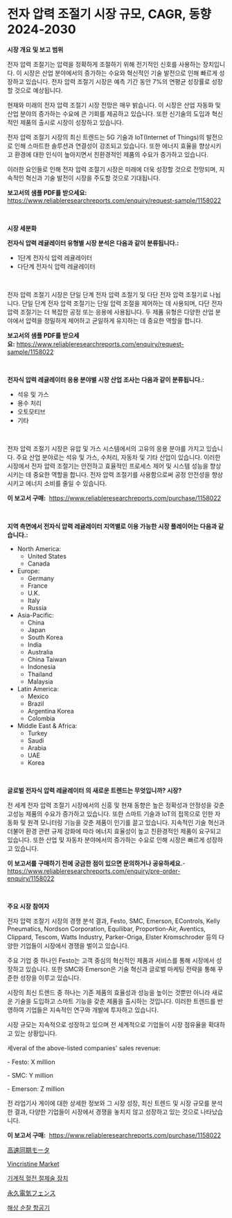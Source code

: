 <p><h1>전자 압력 조절기 시장 규모, CAGR, 동향 2024-2030</h1></p><p><strong>시장 개요 및 보고 범위</strong></p>
<p><p>전자 압력 조절기는 압력을 정확하게 조절하기 위해 전기적인 신호를 사용하는 장치입니다. 이 시장은 산업 분야에서의 증가하는 수요와 혁신적인 기술 발전으로 인해 빠르게 성장하고 있습니다. 전자 압력 조절기 시장은 예측 기간 동안 7%의 연평균 성장률로 성장할 것으로 예상됩니다. </p><p>현재와 미래의 전자 압력 조절기 시장 전망은 매우 밝습니다. 이 시장은 산업 자동화 및 산업 분야의 증가하는 수요에 큰 기회를 제공하고 있습니다. 또한 신기술의 도입과 혁신적인 제품의 출시로 시장이 성장하고 있습니다. </p><p>전자 압력 조절기 시장의 최신 트렌드는 5G 기술과 IoT(Internet of Things)의 발전으로 인해 스마트한 솔루션과 연결성이 강조되고 있습니다. 또한 에너지 효율을 향상시키고 환경에 대한 인식이 높아지면서 친환경적인 제품의 수요가 증가하고 있습니다.</p><p>이러한 요인들로 인해 전자 압력 조절기 시장은 미래에 더욱 성장할 것으로 전망되며, 지속적인 혁신과 기술 발전이 시장을 주도할 것으로 기대됩니다.</p></p>
<p><strong>보고서의 샘플 PDF를 받으세요:</strong> <a href="https://www.reliableresearchreports.com/enquiry/request-sample/1158022">https://www.reliableresearchreports.com/enquiry/request-sample/1158022</a></p>
<p>&nbsp;</p>
<p><strong>시장 세분화</strong></p>
<p><strong>전자식 압력 레귤레이터 유형별 시장 분석은 다음과 같이 분류됩니다.:</strong></p>
<p><ul><li>1단계 전자식 압력 레귤레이터</li><li>다단계 전자식 압력 레귤레이터</li></ul></p>
<p>&nbsp;</p>
<p><p>전자 압력 조절기 시장은 단일 단계 전자 압력 조절기 및 다단 전자 압력 조절기로 나뉩니다. 단일 단계 전자 압력 조절기는 단일 압력 조절을 제어하는 데 사용되며, 다단 전자 압력 조절기는 더 복잡한 공정 또는 응용에 사용됩니다. 두 제품 유형은 다양한 산업 분야에서 압력을 정밀하게 제어하고 균일하게 유지하는 데 중요한 역할을 합니다.</p></p>
<p><strong>보고서의 샘플 PDF를 받으세요:</strong>&nbsp;<a href="https://www.reliableresearchreports.com/enquiry/request-sample/1158022">https://www.reliableresearchreports.com/enquiry/request-sample/1158022</a></p>
<p>&nbsp;</p>
<p><strong> 전자식 압력 레귤레이터 응용 분야별 시장 산업 조사는 다음과 같이 분류됩니다.:</strong></p>
<p><ul><li>석유 및 가스</li><li>용수 처리</li><li>오토모티브</li><li>기타</li></ul></p>
<p>&nbsp;</p>
<p><p>전자 압력 조절기 시장은 유압 및 가스 시스템에서의 고유의 응용 분야를 가지고 있습니다. 주요 산업 분야로는 석유 및 가스, 수처리, 자동차 및 기타 산업이 있습니다. 이러한 시장에서 전자 압력 조절기는 안전하고 효율적인 프로세스 제어 및 시스템 성능을 향상시키는 데 중요한 역할을 합니다. 전자 압력 조절기를 사용함으로써 공정 안전성을 향상시키고 에너지 소비를 줄일 수 있습니다.</p></p>
<p><strong>이 보고서 구매:</strong>&nbsp; <a href="https://www.reliableresearchreports.com/purchase/1158022">https://www.reliableresearchreports.com/purchase/1158022</a></p>
<p>&nbsp;</p>
<p><strong>지역 측면에서 전자식 압력 레귤레이터 지역별로 이용 가능한 시장 플레이어는 다음과 같습니다.:</strong></p>
<p><ul>
    <li>
        North America:
        <ul>
            <li>United States</li>
            <li>Canada</li>
        </ul>
    </li>
    <li>
        Europe:
        <ul>
            <li>Germany</li>
            <li>France</li>
            <li>U.K.</li>
            <li>Italy</li>
            <li>Russia</li>
        </ul>
    </li>
    <li>
        Asia-Pacific:
        <ul>
            <li>China</li>
            <li>Japan</li>
            <li>South Korea</li>
            <li>India</li>
            <li>Australia</li>
            <li>China Taiwan</li>
            <li>Indonesia</li>
            <li>Thailand</li>
            <li>Malaysia</li>
        </ul>
    </li>
    <li>
        Latin America:
        <ul>
            <li>Mexico</li>
            <li>Brazil</li>
            <li>Argentina Korea</li>
            <li>Colombia</li>
        </ul>
    </li>
    <li>
        Middle East & Africa:
        <ul>
            <li>Turkey</li>
            <li>Saudi</li>
            <li>Arabia</li>
            <li>UAE</li>
            <li>Korea</li>
        </ul>
    </li>
    </ul></p>
<p>&nbsp;</p>
<p><strong>글로벌 전자식 압력 레귤레이터 의 새로운 트렌드는 무엇입니까? 시장?</strong></p>
<p><p>전 세계 전자 압력 조절기 시장에서의 신흥 및 현재 동향은 높은 정확성과 안정성을 갖춘 고성능 제품의 수요가 증가하고 있습니다. 또한 스마트 기술과 IoT의 접목으로 인한 자동화 및 원격 모니터링 기능을 갖춘 제품이 인기를 끌고 있습니다. 지속적인 기술 혁신과 더불어 환경 관련 규제 강화에 따라 에너지 효율성이 높고 친환경적인 제품이 요구되고 있습니다. 또한 산업 및 자동차 분야에서의 증가하는 수요로 인해 시장은 빠르게 성장하고 있습니다.</p></p>
<p><strong>이 보고서를 구매하기 전에 궁금한 점이 있으면 문의하거나 공유하세요.</strong>- <a href="https://www.reliableresearchreports.com/enquiry/pre-order-enquiry/1158022">https://www.reliableresearchreports.com/enquiry/pre-order-enquiry/1158022</a></p>
<p>&nbsp;</p>
<p><strong>주요 시장 참여자</strong></p>
<p><p>전자 압력 조절기 시장의 경쟁 분석 결과, Festo, SMC, Emerson, EControls, Kelly Pneumatics, Nordson Corporation, Equilibar, Proportion-Air, Aventics, Clippard, Tescom, Watts Industry, Parker-Origa, Elster Kromschroder 등의 다양한 기업들이 시장에서 경쟁을 벌이고 있습니다.</p><p>주요 기업 중 하나인 Festo는 고객 중심의 혁신적인 제품과 서비스를 통해 시장에서 성장하고 있습니다. 또한 SMC와 Emerson은 기술 혁신과 글로벌 마케팅 전략을 통해 꾸준한 성장을 이루고 있습니다.</p><p>시장의 최신 트렌드 중 하나는 기존 제품의 효율성과 성능을 높이는 것뿐만 아니라 새로운 기술을 도입하고 스마트 기능을 갖춘 제품을 출시하는 것입니다. 이러한 트렌드를 반영하여 기업들은 지속적인 연구와 개발에 투자하고 있습니다.</p><p>시장 규모는 지속적으로 성장하고 있으며 전 세계적으로 기업들이 시장 점유율을 확대하고 있는 상황입니다.</p><p>세veral of the above-listed companies' sales revenue:</p><p>- Festo: X million</p><p>- SMC: Y million</p><p>- Emerson: Z million</p><p>전 라업기사 게이에 대한 상세한 정보와 그 시장 성장, 최신 트렌드 및 시장 규모를 분석한 결과, 다양한 기업들이 시장에서 경쟁을 놓치지 않고 성장하고 있는 것으로 나타났습니다.</p></p>
<p><strong>이 보고서 구매:</strong>&nbsp;&nbsp;<a href="https://www.reliableresearchreports.com/purchase/1158022">https://www.reliableresearchreports.com/purchase/1158022</a></p>
<p><p><a href="https://medium.com/@shade463/%E9%AB%98%E9%80%9F%E5%90%8C%E6%9C%9F%E3%83%A2%E3%83%BC%E3%82%BF%E3%83%BC%E5%B8%82%E5%A0%B4%E3%81%AF-%E5%B8%82%E5%A0%B4%E3%82%B7%E3%82%A7%E3%82%A2-%E5%B8%82%E5%A0%B4%E3%83%88%E3%83%AC%E3%83%B3%E3%83%89-%E5%B8%82%E5%A0%B4%E6%88%90%E9%95%B7%E3%81%AB%E9%96%A2%E3%81%99%E3%82%8B%E6%83%85%E5%A0%B1%E3%82%92%E6%8F%90%E4%BE%9B%E3%81%97%E3%81%BE%E3%81%99-04bb7feee461">高速同期モータ</a></p><p><a href="https://github.com/Glendatilghmankmgz0rbhwpy/Market-Research-Report-List-1/blob/main/vincristine-market.md">Vincristine Market</a></p><p><a href="https://medium.com/@wilsoniehn789562023/%EA%B8%B0%EA%B3%84%EC%A0%81-%ED%98%88%EC%A0%84-%EC%A0%9C%EA%B1%B0-%EC%9E%A5%EC%B9%98-%EC%8B%9C%EC%9E%A5-%EB%B6%84%EC%84%9D-%EA%B8%80%EB%A1%9C%EB%B2%8C-%EC%82%B0%EC%97%85-%EC%A0%84%EB%A7%9D-%EB%B0%8F-%EC%98%88%EC%B8%A1-2024%EB%85%84%EB%B6%80%ED%84%B0-2031%EB%85%84%EA%B9%8C%EC%A7%80-c054a38d13c0">기계적 혈전 절제술 장치</a></p><p><a href="https://medium.com/@shade463/%E6%B0%B8%E4%B9%85%E9%9B%BB%E6%B0%97%E3%83%95%E3%82%A7%E3%83%B3%E3%82%B9%E5%B8%82%E5%A0%B4-%E5%B8%82%E5%A0%B4cagr-%E5%B8%82%E5%A0%B4%E5%8B%95%E5%90%91-%E6%88%90%E9%95%B7%E6%88%A6%E7%95%A5%E3%81%AB%E9%96%A2%E3%81%99%E3%82%8B%E6%B4%9E%E5%AF%9F-4f5355905568">永久電気フェンス</a></p><p><a href="https://medium.com/@kirby6567566/%ED%95%B4%EC%96%91-%EC%88%9C%EC%B0%B0-%ED%95%AD%EA%B3%B5%EA%B8%B0-%EC%8B%9C%EC%9E%A5-%EC%A0%90%EC%9C%A0%EC%9C%A8-%EB%B3%80%ED%99%94-%EB%B0%8F-%EC%8B%9C%EC%9E%A5-%EC%84%B1%EC%9E%A5-%ED%8A%B8%EB%A0%8C%EB%93%9C-2024-2031%EB%85%84-ee42b4ba1f95">해상 순찰 항공기</a></p></p>
